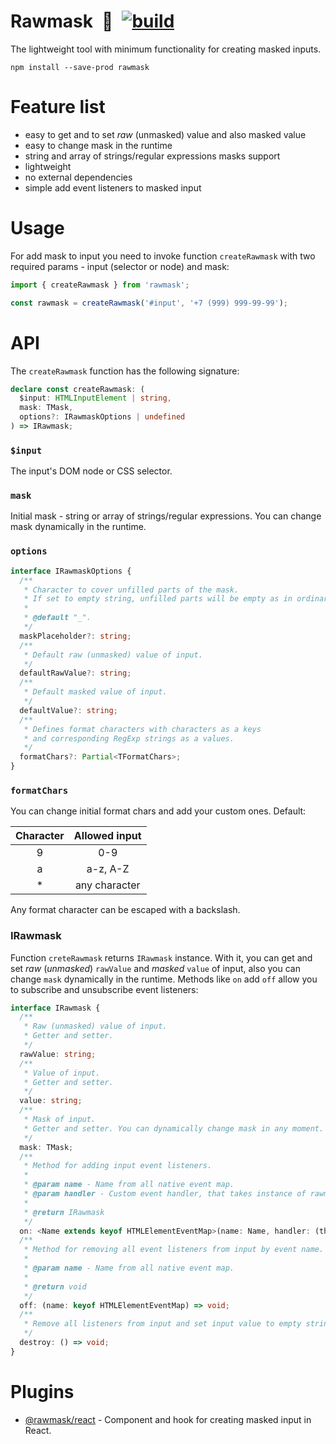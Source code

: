 # Rawmask&ensp;🥩&ensp;[![build](https://github.com/dPaskhin/rawmask/actions/workflows/build.yml/badge.svg)](https://github.com/dPaskhin/rawmask/actions/workflows/build.yml)

The lightweight tool with minimum functionality for creating masked inputs.

```shell
npm install --save-prod rawmask
```

# Feature list

- easy to get and to set _raw_ (unmasked) value and also masked value
- easy to change mask in the runtime
- string and array of strings/regular expressions masks support
- lightweight
- no external dependencies
- simple add event listeners to masked input

# Usage

For add mask to input you need to invoke function `createRawmask` with two required params - input (selector or node)
and mask:

```ts
import { createRawmask } from 'rawmask';

const rawmask = createRawmask('#input', '+7 (999) 999-99-99');
```

# API

The `createRawmask` function has the following signature:

```ts
declare const createRawmask: (
  $input: HTMLInputElement | string,
  mask: TMask,
  options?: IRawmaskOptions | undefined
) => IRawmask;
```

### `$input`

The input's DOM node or CSS selector.

### `mask`

Initial mask - string or array of strings/regular expressions. You can change mask dynamically in the runtime.

### `options`

```ts
interface IRawmaskOptions {
  /**
   * Character to cover unfilled parts of the mask.
   * If set to empty string, unfilled parts will be empty as in ordinary input.
   *
   * @default "_".
   */
  maskPlaceholder?: string;
  /**
   * Default raw (unmasked) value of input.
   */
  defaultRawValue?: string;
  /**
   * Default masked value of input.
   */
  defaultValue?: string;
  /**
   * Defines format characters with characters as a keys
   * and corresponding RegExp strings as a values.
   */
  formatChars?: Partial<TFormatChars>;
}
```

### `formatChars`

You can change initial format chars and add your custom ones. Default:

| Character | Allowed input |
|:---------:|:-------------:|
|     9     |      0-9      |
|     a     |   a-z, A-Z    |
|     *     | any character |

Any format character can be escaped with a backslash.

### IRawmask

Function `creteRawmask` returns `IRawmask` instance. With it, you can get and set _raw_ (_unmasked_) `rawValue` and _masked_ `value` of input, also you can change `mask` dynamically in the runtime. Methods like `on` add `off` allow you
to subscribe and unsubscribe event listeners:

```ts
interface IRawmask {
  /**
   * Raw (unmasked) value of input.
   * Getter and setter.
   */
  rawValue: string;
  /**
   * Value of input.
   * Getter and setter.
   */
  value: string;
  /**
   * Mask of input.
   * Getter and setter. You can dynamically change mask in any moment.
   */
  mask: TMask;
  /**
   * Method for adding input event listeners.
   *
   * @param name - Name from all native event map.
   * @param handler - Custom event handler, that takes instance of rawmask as context and as parameter, also native event.
   *
   * @return IRawmask
   */
  on: <Name extends keyof HTMLElementEventMap>(name: Name, handler: (this: IRawmask, rawmask: IRawmask, event: HTMLElementEventMap[Name]) => void) => IRawmask;
  /**
   * Method for removing all event listeners from input by event name.
   *
   * @param name - Name from all native event map.
   *
   * @return void
   */
  off: (name: keyof HTMLElementEventMap) => void;
  /**
   * Remove all listeners from input and set input value to empty string.
   */
  destroy: () => void;
}
```

# Plugins

- [@rawmask/react](https://github.com/dPaskhin/rawmask/tree/master/packages/react-rawmask#readme) - Component and hook
  for creating masked input in React.
  

